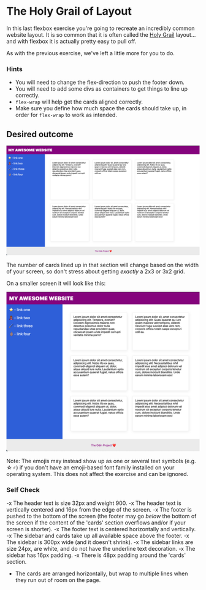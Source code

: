 # The Holy Grail of Layout

In this last flexbox exercise you're going to recreate an incredibly common website layout. It is so common that it is often called the [Holy Grail](https://www.google.com/search?q=holy+grail+layout&tbm=isch&sclient=img) layout... and with flexbox it is actually pretty easy to pull off.

As with the previous exercise, we've left a little more for you to do.

### Hints
- You will need to change the flex-direction to push the footer down.
- You will need to add some divs as containers to get things to line up correctly.
- `flex-wrap` will help get the cards aligned correctly.
-  Make sure you define how much space the cards should take up, in order for `flex-wrap` to work as intended.

## Desired outcome

![desired outcome](./desired-outcome.png)

The number of cards lined up in that section will change based on the width of your screen, so don't stress about getting _exactly_ a 2x3 or 3x2 grid.

On a smaller screen it will look like this:

![smaller](./desired-outcome-smaller.png)

Note: The emojis may instead show up as one or several text symbols (e.g. &#9734;&#9794;) if you don't have an emoji-based font family installed on your operating system. This does not affect the exercise and can be ignored.

### Self Check
-x The header text is size 32px and weight 900.
-x The header text is vertically centered and 16px from the edge of the screen.
-x The footer is pushed to the bottom of the screen (the footer may go _below_ the bottom of the screen if the content of the 'cards' section overflows and/or if your screen is shorter).
-x The footer text is centered horizontally and vertically.
-x The sidebar and cards take up all available space above the footer.
-x The sidebar is 300px wide (and it doesn't shrink).
-x The sidebar links are size 24px, are white, and do not have the underline text decoration.
-x The sidebar has 16px padding.
-x There is 48px padding around the 'cards' section.
- The cards are arranged horizontally, but wrap to multiple lines when they run out of room on the page.
